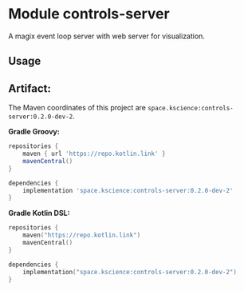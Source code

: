 # Module controls-server

A magix event loop server with web server for visualization.

## Usage

## Artifact:

The Maven coordinates of this project are `space.kscience:controls-server:0.2.0-dev-2`.

**Gradle Groovy:**
```groovy
repositories {
    maven { url 'https://repo.kotlin.link' }
    mavenCentral()
}

dependencies {
    implementation 'space.kscience:controls-server:0.2.0-dev-2'
}
```
**Gradle Kotlin DSL:**
```kotlin
repositories {
    maven("https://repo.kotlin.link")
    mavenCentral()
}

dependencies {
    implementation("space.kscience:controls-server:0.2.0-dev-2")
}
```
